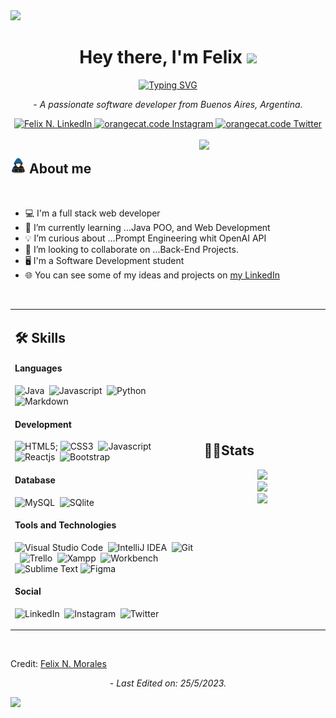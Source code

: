 <!--horizontal divider(gradiant)-->
<img src="https://user-images.githubusercontent.com/73097560/115834477-dbab4500-a447-11eb-908a-139a6edaec5c.gif">

<!--greeting whit nand gif-->
<h1 align="center"><b>Hey there, I'm Felix </b><img src="https://media.giphy.com/media/hvRJCLFzcasrR4ia7z/giphy.gif" width="35"></h1>

<!--banner-->
<div align="center">
<a href="https://git.io/typing-svg"><img src="https://readme-typing-svg.demolab.com?font=Fira+Code&pause=1000&color=000000&center=true&width=435&lines=%3Cfelixnicolas.code%2F%3E" alt="Typing SVG" /></a>
</div>

<!--description-->
 <p align="center">- <i>A passionate software developer from Buenos Aires, Argentina.</i></p>

 <!--Social-->
 <div align="center" >
  <a href="https://www.linkedin.com/in/felix-n-morales/">
  <img alt="Felix N. LinkedIn" src="https://img.shields.io/badge/LinkedIn-0077B5?style=for-the-badge&logo=linkedin&logoColor=white" />
</a>
<a href="https://www.instagram.com/itsfelixnicolas/">
  <img alt="orangecat.code Instagram" src="https://img.shields.io/badge/Instagram-E4405F?style=for-the-badge&logo=instagram&logoColor=white" />
</a>
<a href="https://twitter.com/orangecatcode">
  <img alt="orangecat.code Twitter" src="https://img.shields.io/badge/Twitter-1DA1F2?style=for-the-badge&logo=twitter&logoColor=white"/>
</a>
</div>


<br>

<!--Funny GIF-->
<img src="https://media.giphy.com/media/v1.Y2lkPTc5MGI3NjExYzVhMTM4N2VjMDYyNDZlNzExNGMzYjFjN2MyMmYxODY1OWYzZWUzZCZlcD12MV9pbnRlcm5hbF9naWZzX2dpZklkJmN0PXM/v1uV0oxObr9ZT48Kpa/giphy.gif" width="40%" align="right" />

<!--presentation-->
## <picture><img src = "https://github.com/0xAbdulKhalid/0xAbdulKhalid/raw/main/assets/mdImages/about_me.gif" width = 25px></picture> **About me**

<br>

* 💻 I'm a full stack web developer
* 📖 I’m currently learning ...Java POO, and Web Development
* 💡 I’m curious about ...Prompt Engineering whit OpenAI API
* 🤝 I’m looking to collaborate on ...Back-End Projects.
* 🖥️ I'm a Software Development student
* 🌐 You can see some of my ideas and projects on [my LinkedIn](https://www.linkedin.com/in/felix-n-morales/)
</br>

<!--skills-->
<table width="100%" >

 <tr>
    <td width="60%">
     
## 🛠️ Skills

#### Languages

![Java](https://img.shields.io/badge/-JAVA11-05122A?style=flat&logo=JAVA11)&nbsp;
![Javascript](https://img.shields.io/badge/JavaScript-F7DF1E?style=flat&logo=javascript&logoColor=black)&nbsp;
![Python](https://img.shields.io/badge/-Python-05122A?style=flat&logo=python)&nbsp;
![Markdown](https://img.shields.io/badge/-Markdown-05122A?style=flat&logo=Markdown)


#### Development
![HTML5](https://img.shields.io/badge/-HTML5-05122A?style=flat&logo=HTML5);
![CSS3](https://img.shields.io/badge/-CSS3-05122A?style=flat&logo=CSS3)&nbsp;
![Javascript](https://img.shields.io/badge/JavaScript-F7DF1E?style=flat&logo=javascript&logoColor=black)&nbsp;
![Reactjs](https://img.shields.io/badge/React-20232A?style=flat&logo=react&logoColor=61DAFB)&nbsp;
![Bootstrap](https://img.shields.io/badge/-Bootstrap-05122A?style=flat&logo=Bootstrap)&nbsp;

#### Database

![MySQL](https://img.shields.io/badge/MySQL-00000F?style=flat&logo=mysql&logoColor=white)&nbsp;
![SQlite](https://img.shields.io/badge/-SQlite-05122A?style=flat&logo=sqlite&logoColor=A8B9CC)&nbsp;

#### Tools and Technologies

![Visual Studio Code](https://img.shields.io/badge/-VisualStudioCode-05122A?style=flat&logo=VisualStudioCode)&nbsp;
![IntelliJ IDEA](https://img.shields.io/badge/-intellijidea-05122A?style=flat&logo=intellijidea)&nbsp;
![Git](https://img.shields.io/badge/-Git-05122A?style=flat&logo=git)&nbsp;
![Trello](https://img.shields.io/badge/-Trello-05122A?style=flat&logo=Trello)&nbsp;
![Xampp](https://img.shields.io/badge/-Xampp-05122A?style=flat&logo=Xampp)&nbsp;
![Workbench](https://img.shields.io/badge/-Workbench-05122A?style=flat&logo=Workbench)&nbsp;
![Sublime Text](https://img.shields.io/badge/-SublimeText-05122A?style=flat&logo=SublimeText)
![Figma](https://img.shields.io/badge/-Figma-05122A?style=flat&logo=Figma)

#### Social 

![LinkedIn](https://img.shields.io/badge/-Linkedin-05122A?style=flat&logo=Linkedin)&nbsp;
![Instagram](https://img.shields.io/badge/-Instagram-05122A?style=flat&logo=Instagram)&nbsp;
![Twitter](https://img.shields.io/badge/-Twitter-05122A?style=flat&logo=Twitter)&nbsp;
 </br>
</td>
    <td>
<!--Stats--> 

## 📄📜Stats

<p align="center">
  <img width="100%" src="https://github-readme-stats.vercel.app/api?username=orangecatcode&theme=algolia&show_icons=true&bg_color=transparent&title_color=navy&text_color=black" />
 </br>
  <img width="100%" src="https://github-readme-streak-stats.herokuapp.com/?user=orangecatcode"/>
 </br>
  <img width="100%" src="https://github-readme-stats.vercel.app/api/top-langs/?username=orangecatcode&exclude_repo=Portfolio,HomePal&langs_count=7&layout=compact&bg_color=transparent" />
</p>

  </td>
 </tr>
</table>


</br>

Credit: [Felix N. Morales](https://github.com/orangecatcode)

<!--description-->
 <p align="center">- <i>Last Edited on: 25/5/2023.</i></p>
<!--horizontal divider(gradiant)-->
<img src="https://user-images.githubusercontent.com/73097560/115834477-dbab4500-a447-11eb-908a-139a6edaec5c.gif">
